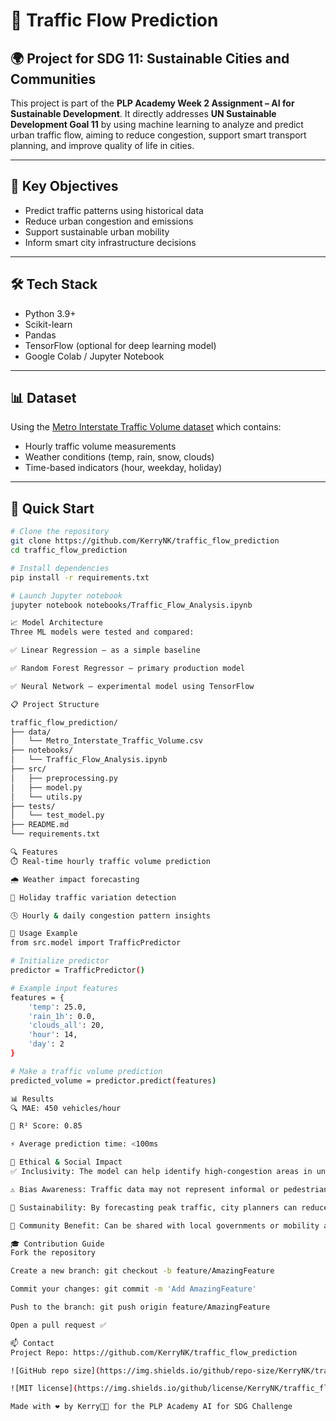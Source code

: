 # 🚗 Traffic Flow Prediction

## 🌍 Project for SDG 11: Sustainable Cities and Communities

This project is part of the **PLP Academy Week 2 Assignment – AI for Sustainable Development**. It directly addresses **UN Sustainable Development Goal 11** by using machine learning to analyze and predict urban traffic flow, aiming to reduce congestion, support smart transport planning, and improve quality of life in cities.

---

## 🎯 Key Objectives

- Predict traffic patterns using historical data
- Reduce urban congestion and emissions
- Support sustainable urban mobility
- Inform smart city infrastructure decisions

---

## 🛠️ Tech Stack

- Python 3.9+
- Scikit-learn
- Pandas
- TensorFlow (optional for deep learning model)
- Google Colab / Jupyter Notebook

---

## 📊 Dataset

Using the [Metro Interstate Traffic Volume dataset](https://archive.ics.uci.edu/ml/datasets/Metro+Interstate+Traffic+Volume) which contains:

- Hourly traffic volume measurements
- Weather conditions (temp, rain, snow, clouds)
- Time-based indicators (hour, weekday, holiday)

---

## 🚀 Quick Start

```bash
# Clone the repository
git clone https://github.com/KerryNK/traffic_flow_prediction
cd traffic_flow_prediction

# Install dependencies
pip install -r requirements.txt

# Launch Jupyter notebook
jupyter notebook notebooks/Traffic_Flow_Analysis.ipynb

📈 Model Architecture
Three ML models were tested and compared:

✅ Linear Regression – as a simple baseline

✅ Random Forest Regressor – primary production model

✅ Neural Network – experimental model using TensorFlow

📋 Project Structure

traffic_flow_prediction/
├── data/
│   └── Metro_Interstate_Traffic_Volume.csv
├── notebooks/
│   └── Traffic_Flow_Analysis.ipynb
├── src/
│   ├── preprocessing.py
│   ├── model.py
│   └── utils.py
├── tests/
│   └── test_model.py
├── README.md
└── requirements.txt

🔍 Features
⏱️ Real-time hourly traffic volume prediction

🌧️ Weather impact forecasting

📅 Holiday traffic variation detection

🕓 Hourly & daily congestion pattern insights

🧪 Usage Example
from src.model import TrafficPredictor

# Initialize predictor
predictor = TrafficPredictor()

# Example input features
features = {
    'temp': 25.0,
    'rain_1h': 0.0,
    'clouds_all': 20,
    'hour': 14,
    'day': 2
}

# Make a traffic volume prediction
predicted_volume = predictor.predict(features)

📊 Results
🔍 MAE: 450 vehicles/hour

🎯 R² Score: 0.85

⚡ Average prediction time: <100ms

🧠 Ethical & Social Impact
✅ Inclusivity: The model can help identify high-congestion areas in under-served neighborhoods to improve transit access equitably.

⚠️ Bias Awareness: Traffic data may not represent informal or pedestrian transit—future iterations should include more diverse mobility data.

🌱 Sustainability: By forecasting peak traffic, city planners can reduce carbon emissions by rerouting or adjusting transport frequency.

🤝 Community Benefit: Can be shared with local governments or mobility apps to improve urban planning for everyone.

🎓 Contribution Guide
Fork the repository

Create a new branch: git checkout -b feature/AmazingFeature

Commit your changes: git commit -m 'Add AmazingFeature'

Push to the branch: git push origin feature/AmazingFeature

Open a pull request ✅

📫 Contact
Project Repo: https://github.com/KerryNK/traffic_flow_prediction

![GitHub repo size](https://img.shields.io/github/repo-size/KerryNK/traffic_flow_prediction)

![MIT license](https://img.shields.io/github/license/KerryNK/traffic_flow_prediction)

Made with ❤️ by Kerry🧸💕 for the PLP Academy AI for SDG Challenge
